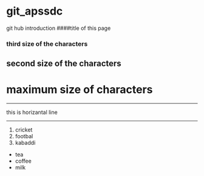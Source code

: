 # git_apssdc
git hub introduction
####title of this page
### third size of the characters
## second size of the characters
# maximum size of characters

***
this is horizantal line
***

1. cricket
2. footbal
3. kabaddi

- tea
- coffee
- milk

